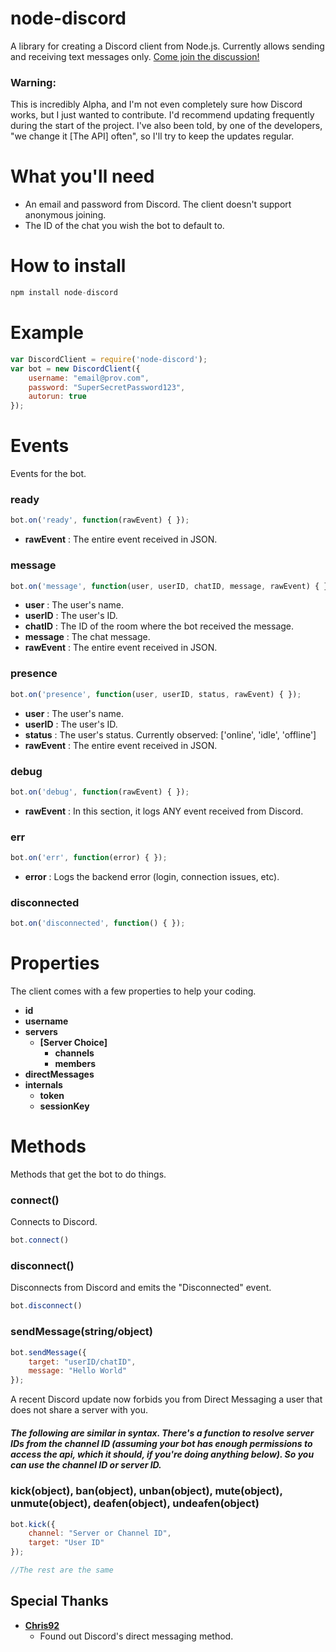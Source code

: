 # node-discord
A library for creating a Discord client from Node.js. Currently allows sending and receiving text messages only. [Come join the discussion!](https://discord.gg/0MvHMfHcTKVVmIGP)

### Warning:
This is incredibly Alpha, and I'm not even completely sure how Discord works, but I just wanted to contribute. I'd recommend updating frequently during the start of the project. I've also been told, by one of the developers, "we change it [The API] often", so I'll try to keep the updates regular.

# What you'll need
* An email and password from Discord. The client doesn't support anonymous joining.
* The ID of the chat you wish the bot to default to.

# How to install

````javascript
npm install node-discord
````

# Example

````javascript
var DiscordClient = require('node-discord');
var bot = new DiscordClient({
    username: "email@prov.com",
    password: "SuperSecretPassword123",
    autorun: true
});
````

# Events
Events for the bot.

### ready
````javascript
bot.on('ready', function(rawEvent) { });
````
* **rawEvent** : The entire event received in JSON.


### message
````javascript
bot.on('message', function(user, userID, chatID, message, rawEvent) { });
````

* **user** : The user's name.
* **userID** : The user's ID.
* **chatID** : The ID of the room where the bot received the message.
* **message** : The chat message.
* **rawEvent** : The entire event received in JSON.

### presence
````javascript
bot.on('presence', function(user, userID, status, rawEvent) { });
````
* **user** : The user's name.
* **userID** : The user's ID.
* **status** : The user's status. Currently observed: ['online', 'idle', 'offline']
* **rawEvent** : The entire event received in JSON.

### debug
````javascript
bot.on('debug', function(rawEvent) { });
````
* **rawEvent** : In this section, it logs ANY event received from Discord.

### err
````javascript
bot.on('err', function(error) { });
````
* **error** : Logs the backend error (login, connection issues, etc).

### disconnected
````javascript
bot.on('disconnected', function() { });
````

# Properties

The client comes with a few properties to help your coding.
* **id**
* **username**
* **servers**
    * **[Server Choice]**
        * **channels**
        * **members**
* **directMessages**
* **internals**
    * **token**
    * **sessionKey**

# Methods
Methods that get the bot to do things.

### connect()
Connects to Discord.
````javascript
bot.connect()
````

### disconnect()
Disconnects from Discord and emits the "Disconnected" event.
````javascript
bot.disconnect()
````

### sendMessage(string/object)
````javascript
bot.sendMessage({
	target: "userID/chatID",
	message: "Hello World"
});
````
A recent Discord update now forbids you from Direct Messaging a user that does not share a server with you.

##### The following are similar in syntax. There's a function to resolve server IDs from the channel ID (assuming your bot has enough permissions to access the api, which it should, if you're doing anything below). So you can use the channel ID or server ID.

### kick(object), ban(object), unban(object), mute(object), unmute(object), deafen(object), undeafen(object)
````javascript
bot.kick({
    channel: "Server or Channel ID",
    target: "User ID"
});

//The rest are the same
````

## Special Thanks
* **[Chris92](https://github.com/Chris92de)**
    * Found out Discord's direct messaging method.
